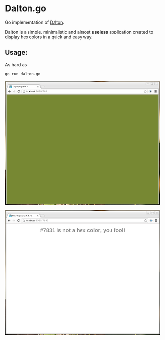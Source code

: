 # Dalton.go

Go implementation of [Dalton](https://github.com/martriay/dalton).

Dalton is a simple, minimalistic and almost **useless** application created to display hex colors in a quick and easy way.

## Usage:

As hard as
```bash
go run dalton.go
```

![valid color](color.png)

![invalid color](error.png)
